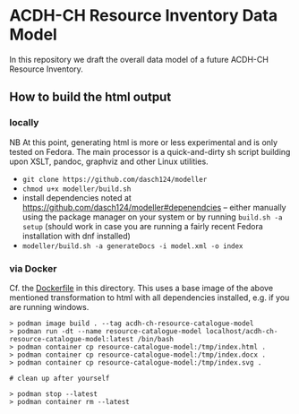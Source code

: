 # ACDH-CH Resource Inventory Data Model

In this repository we draft the overall data model of a future ACDH-CH Resource Inventory.

## How to build the html output

### locally


NB At this point, generating html is more or less experimental and is only tested on Fedora. The main processor is a quick-and-dirty sh script building upon XSLT, pandoc, graphviz and other Linux utilities. 

* `git clone https://github.com/dasch124/modeller` 
* `chmod u+x modeller/build.sh`
* install dependencies noted at <https://github.com/dasch124/modeller#depenendcies> – either manually using the package manager on your system or by running `build.sh -a setup` (should work in case you are running a fairly recent Fedora installation with dnf installed) 
* `modeller/build.sh -a generateDocs -i model.xml -o index`


### via Docker

Cf. the [Dockerfile](Dockerfile) in this directory. This uses a base image of the above mentioned transformation to html with all dependencies installed,  e.g. if you are running windows.

```
> podman image build . --tag acdh-ch-resource-catalogue-model
> podman run -dt --name resource-catalogue-model localhost/acdh-ch-resource-catalogue-model:latest /bin/bash
> podman container cp resource-catalogue-model:/tmp/index.html .
> podman container cp resource-catalogue-model:/tmp/index.docx .
> podman container cp resource-catalogue-model:/tmp/index.svg .

# clean up after yourself

> podman stop --latest 
> podman container rm --latest 
```


